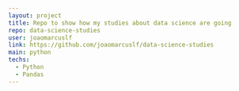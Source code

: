 ```yaml
---
layout: project
title: Repo to show how my studies about data science are going
repo: data-science-studies
user: joaomarcuslf
link: https://github.com/joaomarcuslf/data-science-studies
main: python
techs:
  - Python
  - Pandas
---
```

